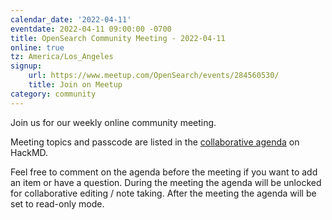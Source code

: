 ```yaml
---
calendar_date: '2022-04-11'
eventdate: 2022-04-11 09:00:00 -0700
title: OpenSearch Community Meeting - 2022-04-11
online: true
tz: America/Los_Angeles
signup:
    url: https://www.meetup.com/OpenSearch/events/284560530/
    title: Join on Meetup
category: community
---
```


Join us for our weekly online community meeting.

Meeting topics and passcode are listed in the [collaborative agenda](https://hackmd.io/@HmdZWaVnQU6M8icdvC5TwQ/HJkXCUtbq) on HackMD.

Feel free to comment on the agenda before the meeting if you want to add an item or have a question.
During the meeting the agenda will be unlocked for collaborative editing / note taking. After the meeting the agenda will be set to read-only mode.
